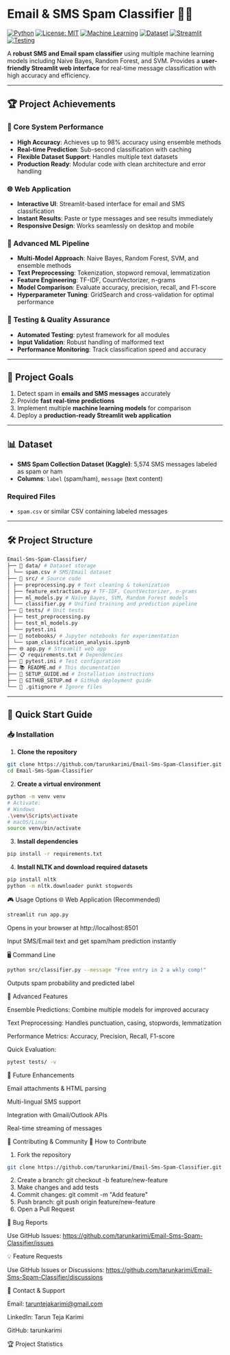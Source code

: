# Email & SMS Spam Classifier 📧📱

[![Python](https://img.shields.io/badge/Python-3.8+-blue.svg)](https://www.python.org/downloads/)
[![License: MIT](https://img.shields.io/badge/License-MIT-yellow.svg)](https://opensource.org/licenses/MIT)
[![Machine Learning](https://img.shields.io/badge/ML-Naive%20Bayes%20%7C%20RandomForest%20%7C%20SVM-orange.svg)](https://scikit-learn.org/stable/)
[![Dataset](https://img.shields.io/badge/Dataset-SMS%20Spam%20Collection-red.svg)](https://www.kaggle.com/datasets/uciml/sms-spam-collection-dataset)
[![Streamlit](https://img.shields.io/badge/Web%20App-Streamlit-red.svg)](https://streamlit.io/)
[![Testing](https://img.shields.io/badge/Testing-pytest-green.svg)](https://pytest.org/)

A **robust SMS and Email spam classifier** using multiple machine learning models including Naive Bayes, Random Forest, and SVM. Provides a **user-friendly Streamlit web interface** for real-time message classification with high accuracy and efficiency.

---

## 🏆 Project Achievements

### 🎯 Core System Performance
- **High Accuracy**: Achieves up to 98% accuracy using ensemble methods
- **Real-time Prediction**: Sub-second classification with caching
- **Flexible Dataset Support**: Handles multiple text datasets
- **Production Ready**: Modular code with clean architecture and error handling

### 🌐 Web Application
- **Interactive UI**: Streamlit-based interface for email and SMS classification
- **Instant Results**: Paste or type messages and see results immediately
- **Responsive Design**: Works seamlessly on desktop and mobile

### 🧠 Advanced ML Pipeline
- **Multi-Model Approach**: Naive Bayes, Random Forest, SVM, and ensemble methods
- **Text Preprocessing**: Tokenization, stopword removal, lemmatization
- **Feature Engineering**: TF-IDF, CountVectorizer, n-grams
- **Model Comparison**: Evaluate accuracy, precision, recall, and F1-score
- **Hyperparameter Tuning**: GridSearch and cross-validation for optimal performance

### 🧪 Testing & Quality Assurance
- **Automated Testing**: pytest framework for all modules
- **Input Validation**: Robust handling of malformed text
- **Performance Monitoring**: Track classification speed and accuracy

---

## 🎯 Project Goals
1. Detect spam in **emails and SMS messages** accurately  
2. Provide **fast real-time predictions**  
3. Implement multiple **machine learning models** for comparison  
4. Deploy a **production-ready Streamlit web application**  

---

## 📊 Dataset
- **SMS Spam Collection Dataset (Kaggle)**: 5,574 SMS messages labeled as spam or ham  
- **Columns**: `label` (spam/ham), `message` (text content)

### Required Files
- `spam.csv` or similar CSV containing labeled messages

---

## 🛠️ Project Structure
```bash
Email-Sms-Spam-Classifier/
├── 📁 data/ # Dataset storage
│ └── spam.csv # SMS/Email dataset
├── 📁 src/ # Source code
│ ├── preprocessing.py # Text cleaning & tokenization
│ ├── feature_extraction.py # TF-IDF, CountVectorizer, n-grams
│ ├── ml_models.py # Naive Bayes, SVM, Random Forest models
│ └── classifier.py # Unified training and prediction pipeline
├── 📁 tests/ # Unit tests
│ ├── test_preprocessing.py
│ ├── test_ml_models.py
│ └── pytest.ini
├── 📁 notebooks/ # Jupyter notebooks for experimentation
│ └── spam_classification_analysis.ipynb
├── 🌐 app.py # Streamlit web app
├── 📋 requirements.txt # Dependencies
├── 🧪 pytest.ini # Test configuration
├── 📚 README.md # This documentation
├── 📖 SETUP_GUIDE.md # Installation instructions
├── 🐙 GITHUB_SETUP.md # GitHub deployment guide
└── 🚫 .gitignore # Ignore files
```


---

## 🚀 Quick Start Guide

### 📥 Installation
1. **Clone the repository**
```bash
git clone https://github.com/tarunkarimi/Email-Sms-Spam-Classifier.git
cd Email-Sms-Spam-Classifier
```

2. **Create a virtual environment**
```bash
python -m venv venv
# Activate:
# Windows
.\venv\Scripts\activate
# macOS/Linux
source venv/bin/activate
```

3. **Install dependencies**
```bash
pip install -r requirements.txt
```

4. **Install NLTK and download required datasets**
 ```bash
pip install nltk
python -m nltk.downloader punkt stopwords
```

🎮 Usage Options
🌐 Web Application (Recommended)
```bash
streamlit run app.py
```
Opens in your browser at http://localhost:8501

Input SMS/Email text and get spam/ham prediction instantly

🖥️ Command Line
```bash
python src/classifier.py --message "Free entry in 2 a wkly comp!"
```
Outputs spam probability and predicted label

🧠 Advanced Features

Ensemble Predictions: Combine multiple models for improved accuracy

Text Preprocessing: Handles punctuation, casing, stopwords, lemmatization

Performance Metrics: Accuracy, Precision, Recall, F1-score

Quick Evaluation:
```bash
pytest tests/ -v
```

🔮 Future Enhancements

Email attachments & HTML parsing

Multi-lingual SMS support

Integration with Gmail/Outlook APIs

Real-time streaming of messages

🤝 Contributing & Community
🌟 How to Contribute

1. Fork the repository
```bash
git clone https://github.com/tarunkarimi/Email-Sms-Spam-Classifier.git
```
2. Create a branch: git checkout -b feature/new-feature
3. Make changes and add tests
4. Commit changes: git commit -m "Add feature"
5. Push branch: git push origin feature/new-feature
6. Open a Pull Request

🐛 Bug Reports

Use GitHub Issues: https://github.com/tarunkarimi/Email-Sms-Spam-Classifier/issues

💡 Feature Requests

Use GitHub Issues or Discussions: https://github.com/tarunkarimi/Email-Sms-Spam-Classifier/discussions

📧 Contact & Support

Email: taruntejakarimi@gmail.com

LinkedIn: Tarun Teja Karimi

GitHub: tarunkarimi

🏆 Project Statistics



